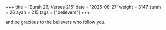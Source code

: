 +++
title = 'Surah 26, Verses 215'
date = '2025-08-27'
weight = 3147
surah = 26
ayah = 215
tags = ["believers"]
+++

and be gracious to the believers who follow you.